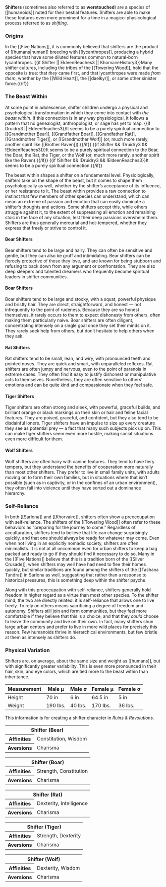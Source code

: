 **Shifters** (sometimes also referred to as
**weretouched**) are a species of [[humanoids]]
noted for their bestial features. Shifters are
able to make these features even more prominent
for a time in a magico-physicological process
referred to as _shifting_.

### Origins

In the [[Five Nations]], it is commonly believed
that shifters are the product of [[humans|human]]
breeding with [[lycanthropes]], producing a hybrid
species that have some diluted features common to
natural-born lycanthropes.
{{if Shifter || EldeenReaches3 || KhorvaireHistory3}}Many
shifter cultures, including the tribes of the
[[Towering Wood]], hold that the opposite is true:
that _they_ came first, and that lycanthropes were
made _from them_, whether by the [[Wild Heart]],
the [[daelkyr]], or some other sinister force.{{/if}}

### The Beast Within

At some point in adolescence, shifter children
undergo a physical and psychological transformation
in which they come into contact with _the beast
within_. If this connection is in any way
physiological, it follows a pattern that no
genealogist, anthropologist, or sage has yet to
map.
{{if Druidry3 || EldeenReaches3}}It seems to be a
purely spiritual connection to [[Grandmother Bear]],
[[Grandfather Boar]], [[Grandfather Rat]],
[[Grandmother Tiger]], or [[Grandmother Wolf]]
(or, much more rarely, another spirit like
[[Brother Raven]]).{{/if}}
{{if Shifter && !Druidry3 && !EldeenReaches3)}}It
seems to be a purely spiritual connection to the
Bear, the Boar, the Rat, the Tiger, or the Wolf
(or, much more rarely, another spirit like the
Raven).{{/if}}
{{if !Shifter && !Druidry3 && !EldeenReaches3}}It
seems to be a purely spiritual connection.{{/if}}

The beast within shapes a shifter on a fundamental
level. Physiologically, shifters take on the shape
of the beast, but it comes to shape them
psychologically as well, whether by the shifter’s
acceptance of its influence, or her resistance to
it. The beast within provides a raw connection to
instinct that few members of other species can
understand, which can mean an extreme of passion
and emotion that can easily dominate a shifter’s
thoughts and actions. Some shifters accept this,
while others struggle against it, to the extent
of suppressing all emotion and remaining stoic in
the face of any situation, lest their deep
passions overwhelm them. Shifters are thus
generally mercurial and hot-tempered, whether
they express that freely or strive to control it.

#### Bear Shifters

Bear shifters tend to be large and hairy. They can
often be sensitive and gentle, but they can also
be gruff and intimidating. Bear shifters can be
fiercely protective of those they love, and are
known for being stubborn and refusing to back down
from any argument or confrontation. They are also
deep sleepers and talented dreamers who frequently
become spiritual leaders in shifter communities.

#### Boar Shifters

Boar shifters tend to be large and stocky, with
a squat, powerful physique and bristly hair. They
are direct, straightforward, and honest — not
infrequently to the point of rudeness. Because
they are so honest themselves, it rarely occurs
to them to expect dishonesty from others, often
making them particularly naive. Boar shifters
are often diligent, concentrating intensely on a
single goal once they set their minds on it.
They rarely seek help from others, but don’t
hesitate to help others when they ask.

#### Rat Shifters

Rat shifters tend to be small, lean, and wiry,
with pronounced teeth and pointed noses. They are
quick and smart, with unparalleled reflexes. Rat
shifters are often jumpy and nervous, even to the
point of paranoia in extreme cases. They often
find it easy to justify dishonest or manipulative
acts to themselves. Nonetheless, they are often
sensitive to others’ emotions and can be quite
kind and compassionate when they feel safe.

#### Tiger Shifters

Tiger shifters are often strong and sleek, with
powerful, graceful builds, and brilliant orange
or black markings on their skin or hair and
feline facial features. They are poised, graceful,
and confident, but they also tend to be disdainful
loners. Tiger shifters have an impulse to size up
every creature they see as potential prey — a fact
that many such subjects pick up on. This can make
tiger shifters seem even more hostile, making
social situations even more difficult for them.

#### Wolf Shifters

Wolf shifters are often hairy with canine
features. They tend to have fiery tempers, but
they understand the benefits of cooperation more
naturally than most other shifters. They prefer
to live in small family units, with adults
moving on to form their own families, but in
situations where that isn’t possible (such as in
captivity, or in the confines of an urban
environment), they often fall into violence until
they have sorted out a dominance hierarchy.

### Self-Reliance

In both [[Sarlona]] and [[Khorvaire]], shifters
often show a preoccupation with self-reliance.
The shifters of the [[Towering Wood]] often refer
to these behaviors as “preparing for the journey
to come.” Regardless of acculturation, shifters
tend to believe that life can change surprisingly
quickly, and that one should always be ready for
whatever may come. Even when not living in an
explicitly nomadic society, shifters are often
minimalists. It is not at all uncommon even for
urban shifters to keep a bag packed and ready to
go if they should find it necessary to do so.
Many in the [[Five Nations]] believe that this is
a tradition born of the [[Silver Crusade]], when
shifters may well have had need to flee their homes
quickly, but similar traditions are found among
the shifters of the [[Tashana Tundra]] in Sarlona
as well, suggesting that rather than a response
to historical pressures, this is something deep
within the shifter psyche.

Along with this preoccupation with self-reliance,
shifters generally hold freedom in higher regard
as a virtue than most other species. To the
shifter mind, the two are directly related: it is
self-reliance that allows one to live freely.
To rely on others means sacrificing a degree of
freedom and autonomy. Shifters still join and
form communities, but they feel more comfortable
if they believe that this is a choice, and that
they _could_ choose to leave the community and
live on their own. In fact, many shifters shun
large urban centers and prefer to live in more
wild places for precisely this reason. Few
humanoids thrive in hierarchical environments,
but few bristle at them as intensely as shifters do.

### Physical Variation

Shifters are, on average, about the same size
and weight as [[humans]], but with significantly
greater variability. This is even more pronounced
in their hair, skin, and eye colors, which are
tied more to the beast within than inheritance.

| Measurement | Male μ   | Male σ  | Female μ | Female σ |
|-------------|----------|---------|----------|----------|
| Height      | 70 in    | 6 in    | 64.5 in  | 5 in     |
| Weight      | 190 lbs. | 40 lbs. | 170 lbs. | 36 lbs.  |

<section class="rnr">
<p>This information is for creating a shifter
character in <em>Ruins &amp; Revolutions.</em></p>
<table class="rnr-species"><tbody>
<tr><th colspan="2">Shifter (Bear)</th></tr>
<tr><th>Affinities</th><td>Constitution, Wisdom</td></tr>
<tr><th>Aversions</th><td>Charisma</td></tr>
</tbody></table>
<table class="rnr-species"><tbody>
<tr><th colspan="2">Shifter (Boar)</th></tr>
<tr><th>Affinities</th><td>Strength, Constitution</td></tr>
<tr><th>Aversions</th><td>Charisma</td></tr>
</tbody></table>
<table class="rnr-species"><tbody>
<tr><th colspan="2">Shifter (Rat)</th></tr>
<tr><th>Affinities</th><td>Dexterity, Intelligence</td></tr>
<tr><th>Aversions</th><td>Charisma</td></tr>
</tbody></table>
<table class="rnr-species"><tbody>
<tr><th colspan="2">Shifter (Tiger)</th></tr>
<tr><th>Affinities</th><td>Strength, Dexterity</td></tr>
<tr><th>Aversions</th><td>Charisma</td></tr>
</tbody></table>
<table class="rnr-species"><tbody>
<tr><th colspan="2">Shifter (Wolf)</th></tr>
<tr><th>Affinities</th><td>Dexterity, Wisdom</td></tr>
<tr><th>Aversions</th><td>Charisma</td></tr>
</tbody></table>
</section>